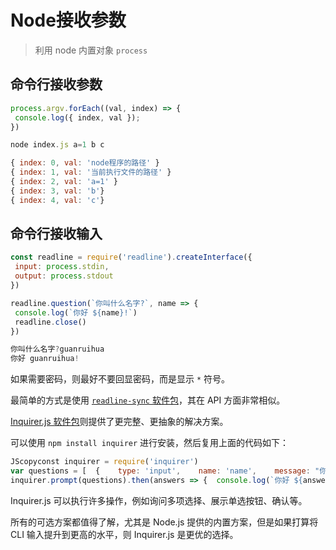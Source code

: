 # Node接收参数

> 利用 node 内置对象 `process`

## 命令行接收参数

```js
process.argv.forEach((val, index) => {
 console.log({ index, val });
})

node index.js a=1 b c

{ index: 0, val: 'node程序的路径' }
{ index: 1, val: '当前执行文件的路径' }
{ index: 2, val: 'a=1' }
{ index: 3, val: 'b'}
{ index: 4, val: 'c'}
```

## 命令行接收输入

```js
const readline = require('readline').createInterface({
 input: process.stdin,
 output: process.stdout
})

readline.question(`你叫什么名字?`, name => {
 console.log(`你好 ${name}!`)
 readline.close()
})

你叫什么名字?guanruihua
你好 guanruihua!
```

如果需要密码，则最好不要回显密码，而是显示 `*` 符号。

最简单的方式是使用 [`readline-sync` 软件包](https://www.npmjs.com/package/readline-sync)，其在 API 方面非常相似。

[Inquirer.js 软件包](https://github.com/SBoudrias/Inquirer.js)则提供了更完整、更抽象的解决方案。

可以使用 `npm install inquirer` 进行安装，然后复用上面的代码如下：

```js
JScopyconst inquirer = require('inquirer')
var questions = [  {    type: 'input',    name: 'name',    message: "你叫什么名字?"  }]
inquirer.prompt(questions).then(answers => {  console.log(`你好 ${answers['name']}!`)})
```

Inquirer.js 可以执行许多操作，例如询问多项选择、展示单选按钮、确认等。

所有的可选方案都值得了解，尤其是 Node.js 提供的内置方案，但是如果打算将 CLI 输入提升到更高的水平，则 Inquirer.js 是更优的选择。
